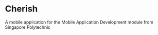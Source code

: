 # Cherish
A mobile application for the Mobile Application Development module from Singapore Polytechnic

